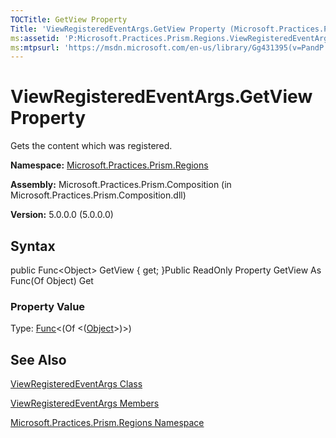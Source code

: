 ```yaml
---
TOCTitle: GetView Property
Title: 'ViewRegisteredEventArgs.GetView Property (Microsoft.Practices.Prism.Regions)'
ms:assetid: 'P:Microsoft.Practices.Prism.Regions.ViewRegisteredEventArgs.GetView'
ms:mtpsurl: 'https://msdn.microsoft.com/en-us/library/Gg431395(v=PandP.50)'
---
```



# ViewRegisteredEventArgs.GetView Property

Gets the content which was registered.

**Namespace:** [Microsoft.Practices.Prism.Regions](https://msdn.microsoft.com/library/microsoft.practices.prism.regions)
**Assembly:** Microsoft.Practices.Prism.Composition (in Microsoft.Practices.Prism.Composition.dll)

**Version:** 5.0.0.0 (5.0.0.0)

## Syntax

public Func&lt;Object&gt; GetView { get; }Public ReadOnly Property GetView As Func(Of Object) Get
### Property Value

Type: [Func](http://msdn.microsoft.com/en-us/library/bb534960)&lt;(Of &lt;([Object](http://msdn.microsoft.com/en-us/library/e5kfa45b)&gt;)&gt;)

## See Also

[ViewRegisteredEventArgs Class](https://msdn.microsoft.com/library/microsoft.practices.prism.regions.viewregisteredeventargs)

[ViewRegisteredEventArgs Members](https://msdn.microsoft.com/allmembers.t:microsoft.practices.prism.regions.viewregisteredeventargs)

[Microsoft.Practices.Prism.Regions Namespace](https://msdn.microsoft.com/library/microsoft.practices.prism.regions)
